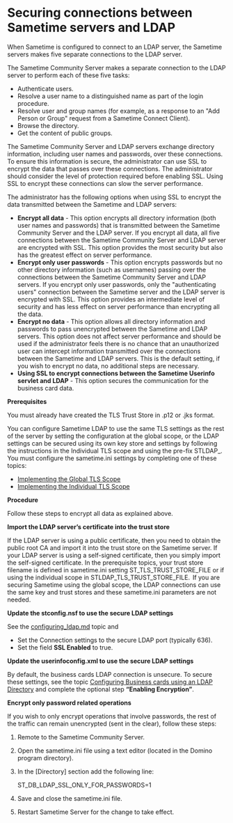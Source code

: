 # Securing connections between Sametime servers and LDAP 

When Sametime is configured to connect to an LDAP server, the Sametime servers makes five separate connections to the LDAP server.



The Sametime Community Server makes a separate connection to the LDAP server to perform each of these five tasks:

-   Authenticate users.
-   Resolve a user name to a distinguished name as part of the login procedure.
-   Resolve user and group names \(for example, as a response to an "Add Person or Group" request from a Sametime Connect Client\).
-   Browse the directory.
-   Get the content of public groups.

The Sametime Community Server and LDAP servers exchange directory information, including user names and passwords, over these connections. To ensure this information is secure, the administrator can use SSL to encrypt the data that passes over these connections. The administrator should consider the level of protection required before enabling SSL. Using SSL to encrypt these connections can slow the server performance. 

The administrator has the following options when using SSL to encrypt the data transmitted between the Sametime and LDAP servers:

-   **Encrypt all data** - This option encrypts all directory information \(both user names and passwords\) that is transmitted between the Sametime Community Server and the LDAP server. If you encrypt all data, all five connections between the Sametime Community Server and LDAP server are encrypted with SSL. This option provides the most security but also has the greatest effect on server performance.
-   **Encrypt only user passwords** - This option encrypts passwords but no other directory information \(such as usernames\) passing over the connections between the Sametime Community Server and LDAP servers. If you encrypt only user passwords, only the "authenticating users" connection between the Sametime server and the LDAP server is encrypted with SSL. This option provides an intermediate level of security and has less effect on server performance than encrypting all the data.
-   **Encrypt no data** - This option allows all directory information and passwords to pass unencrypted between the Sametime and LDAP servers. This option does not affect server performance and should be used if the administrator feels there is no chance that an unauthorized user can intercept information transmitted over the connections between the Sametime and LDAP servers. This is the default setting, if you wish to encrypt no data, no additional steps are necessary. 
-   **Using SSL to encrypt connections between the Sametime Userinfo servlet and LDAP** - This option secures the communication for the business card data.

**Prerequisites**

You must already have created the TLS Trust Store in .p12 or .jks format. 

You can configure Sametime LDAP to use the same TLS settings as the rest of the server by setting the configuration at the global scope, or the LDAP settings can be secured using its own key store and settings by following the instructions in the Individual TLS scope and using the pre-fix STLDAP\_.   You must configure the sametime.ini settings by completing one of these topics: 

-   [Implementing the Global TLS Scope](implement_tls_configuration.md)
-   [Implementing the Individual TLS Scope](implement_tls_configuration_individual.md)

**Procedure**

Follow these steps to encrypt all data as explained above.

**Import the LDAP server’s certificate into the trust store**

If the LDAP server is using a public certificate, then you need to obtain the public root CA and import it into the trust store on the Sametime server. If your LDAP server is using a self-signed certificate, then you simply import the self-signed certificate. In the prerequisite topics, your trust store filename is defined in sametime.ini setting ST\_TLS\_TRUST\_STORE\_FILE or if using the individual scope in STLDAP\_TLS\_TRUST\_STORE\_FILE.  If you are securing Sametime using the global scope, the LDAP connections can use the same key and trust stores and these sametime.ini parameters are not needed.

**Update the stconfig.nsf to use the secure LDAP settings**

See the [configuring\_ldap.md](configuring_ldap.md) topic and

-   Set the Connection settings to the secure LDAP port \(typically 636\).
-   Set the field **SSL Enabled** to true.

**Update the userinfoconfig.xml to use the secure LDAP settings**

By default, the business cards LDAP connection is unsecure. To secure these settings, see the topic [Configuring Business cards using an LDAP Directory](config_buscard.md) and complete the optional step **“Enabling Encryption”**.

**Encrypt only password related operations**

If you wish to only encrypt operations that involve passwords, the rest of the traffic can remain unencrypted \(sent in the clear\), follow these steps:

1.  Remote to the Sametime Community Server.
2.  Open the sametime.ini file using a text editor \(located in the Domino program directory\).
3.  In the \[Directory\] section add the following line:

    ST\_DB\_LDAP\_SSL\_ONLY\_FOR\_PASSWORDS=1

4.  Save and close the sametime.ini file.
5.  Restart Sametime Server for the change to take effect.

